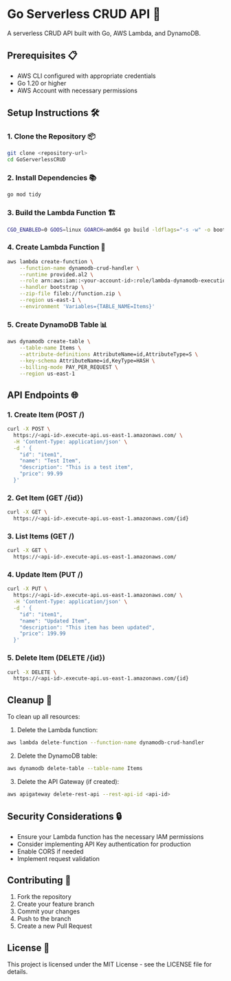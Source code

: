 # Go Serverless CRUD API 🚀

A serverless CRUD API built with Go, AWS Lambda, and DynamoDB.

## Prerequisites 📋

- AWS CLI configured with appropriate credentials
- Go 1.20 or higher
- AWS Account with necessary permissions

## Setup Instructions 🛠️

### 1. Clone the Repository 📦
```bash
git clone <repository-url>
cd GoServerlessCRUD
```

### 2. Install Dependencies 📚
```bash
go mod tidy
```

### 3. Build the Lambda Function 🏗️
```bash
CGO_ENABLED=0 GOOS=linux GOARCH=amd64 go build -ldflags="-s -w" -o bootstrap ./...
```

### 4. Create Lambda Function 🚀
```bash
aws lambda create-function \
    --function-name dynamodb-crud-handler \
    --runtime provided.al2 \
    --role arn:aws:iam::<your-account-id>:role/lambda-dynamodb-execution-role \
    --handler bootstrap \
    --zip-file fileb://function.zip \
    --region us-east-1 \
    --environment 'Variables={TABLE_NAME=Items}'
```

### 5. Create DynamoDB Table 📊
```bash
aws dynamodb create-table \
    --table-name Items \
    --attribute-definitions AttributeName=id,AttributeType=S \
    --key-schema AttributeName=id,KeyType=HASH \
    --billing-mode PAY_PER_REQUEST \
    --region us-east-1
```

## API Endpoints 🌐

### 1. Create Item (POST /)
```bash
curl -X POST \
  https://<api-id>.execute-api.us-east-1.amazonaws.com/ \
  -H 'Content-Type: application/json' \
  -d ' {
    "id": "item1",
    "name": "Test Item",
    "description": "This is a test item",
    "price": 99.99
  }'
```

### 2. Get Item (GET /{id})
```bash
curl -X GET \
  https://<api-id>.execute-api.us-east-1.amazonaws.com/{id}
```

### 3. List Items (GET /)
```bash
curl -X GET \
  https://<api-id>.execute-api.us-east-1.amazonaws.com/
```

### 4. Update Item (PUT /)
```bash
curl -X PUT \
  https://<api-id>.execute-api.us-east-1.amazonaws.com/ \
  -H 'Content-Type: application/json' \
  -d ' {
    "id": "item1",
    "name": "Updated Item",
    "description": "This item has been updated",
    "price": 199.99
  }'
```

### 5. Delete Item (DELETE /{id})
```bash
curl -X DELETE \
  https://<api-id>.execute-api.us-east-1.amazonaws.com/{id}
```

## Cleanup 🧹

To clean up all resources:

1. Delete the Lambda function:
```bash
aws lambda delete-function --function-name dynamodb-crud-handler
```

2. Delete the DynamoDB table:
```bash
aws dynamodb delete-table --table-name Items
```

3. Delete the API Gateway (if created):
```bash
aws apigateway delete-rest-api --rest-api-id <api-id>
```

## Security Considerations 🔒

- Ensure your Lambda function has the necessary IAM permissions
- Consider implementing API Key authentication for production
- Enable CORS if needed
- Implement request validation

## Contributing 🤝

1. Fork the repository
2. Create your feature branch
3. Commit your changes
4. Push to the branch
5. Create a new Pull Request

## License 📄

This project is licensed under the MIT License - see the LICENSE file for details.